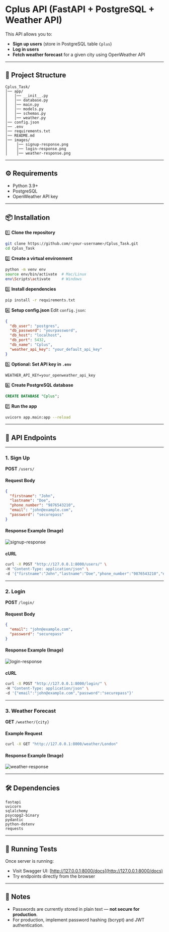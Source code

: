 # Cplus API (FastAPI + PostgreSQL + Weather API)

This API allows you to:
- **Sign up users** (store in PostgreSQL table `Cplus`)
- **Log in users**
- **Fetch weather forecast** for a given city using OpenWeather API

---

## 📂 Project Structure

```
Cplus_Task/
│── app/
│   │── __init__.py
│   │── database.py
│   │── main.py
│   │── models.py
│   │── schemas.py
│   │── weather.py
│── config.json
│── .env
│── requirements.txt
│── README.md
│── images/
│    │── signup-response.png
│    │── login-response.png
│    │── weather-response.png
```

---

## ⚙️ Requirements

- Python 3.9+
- PostgreSQL
- OpenWeather API key

---

## 📦 Installation

1️⃣ **Clone the repository**
```bash
git clone https://github.com/<your-username>/Cplus_Task.git
cd Cplus_Task
```

2️⃣ **Create a virtual environment**

```bash
python -m venv env
source env/bin/activate  # Mac/Linux
env\Scripts\activate     # Windows
```

3️⃣ **Install dependencies**

```bash
pip install -r requirements.txt
```

4️⃣ **Setup config.json**
Edit `config.json`:

```json
{
  "db_user": "postgres",
  "db_password": "yourpassword",
  "db_host": "localhost",
  "db_port": 5432,
  "db_name": "Cplus",
  "weather_api_key": "your_default_api_key"
}
```

5️⃣ **Optional: Set API key in `.env`**

```
WEATHER_API_KEY=your_openweather_api_key
```

6️⃣ **Create PostgreSQL database**

```sql
CREATE DATABASE "Cplus";
```

7️⃣ **Run the app**

```bash
uvicorn app.main:app --reload
```

---

## 📄 API Endpoints

---

### 1. **Sign Up**

**POST** `/users/`

#### Request Body

```json
{
  "firstname": "John",
  "lastname": "Doe",
  "phone_number": "9876543210",
  "email": "john@example.com",
  "password": "securepass"
}
```

#### Response Example (Image)

![signup-response](images/signup-response.png)

#### cURL

```bash
curl -X POST "http://127.0.0.1:8000/users/" \
-H "Content-Type: application/json" \
-d '{"firstname":"John","lastname":"Doe","phone_number":"9876543210","email":"john@example.com","password":"securepass"}'
```

---

### 2. **Login**

**POST** `/login/`

#### Request Body

```json
{
  "email": "john@example.com",
  "password": "securepass"
}
```

#### Response Example (Image)

![login-response](images/login-response.png)

#### cURL

```bash
curl -X POST "http://127.0.0.1:8000/login/" \
-H "Content-Type: application/json" \
-d '{"email":"john@example.com","password":"securepass"}'
```

---

### 3. **Weather Forecast**

**GET** `/weather/{city}`

#### Example Request

```bash
curl -X GET "http://127.0.0.1:8000/weather/London"
```

#### Response Example (Image)

![weather-response](images/weather-response.png)

---

## 🛠 Dependencies

```
fastapi
uvicorn
sqlalchemy
psycopg2-binary
pydantic
python-dotenv
requests
```

---

## 🚀 Running Tests

Once server is running:

* Visit Swagger UI: [http://127.0.0.1:8000/docs](http://127.0.0.1:8000/docs)
* Try endpoints directly from the browser

---

## 📌 Notes

* Passwords are currently stored in plain text — **not secure for production**.
* For production, implement password hashing (bcrypt) and JWT authentication.